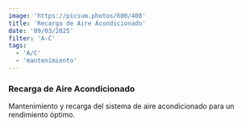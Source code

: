 ```yaml
---
image: 'https://picsum.photos/600/400'
title: 'Recarga de Aire Acondicionado'
date: '09/03/2025'
filter: 'A-C'
tags:
  - 'A/C'
  - 'mantenimiento'
---
```


### Recarga de Aire Acondicionado

Mantenimiento y recarga del sistema de aire acondicionado para un rendimiento óptimo.
